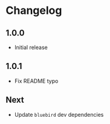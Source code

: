 # Changelog

## 1.0.0

* Initial release

## 1.0.1

* Fix README typo

## Next

* Update `bluebird` dev dependencies
